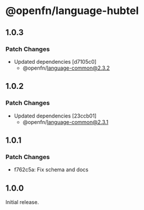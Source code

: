 # @openfn/language-hubtel

## 1.0.3

### Patch Changes

- Updated dependencies [d7105c0]
  - @openfn/language-common@2.3.2

## 1.0.2

### Patch Changes

- Updated dependencies [23ccb01]
  - @openfn/language-common@2.3.1

## 1.0.1

### Patch Changes

- f762c5a: Fix schema and docs

## 1.0.0

Initial release.
